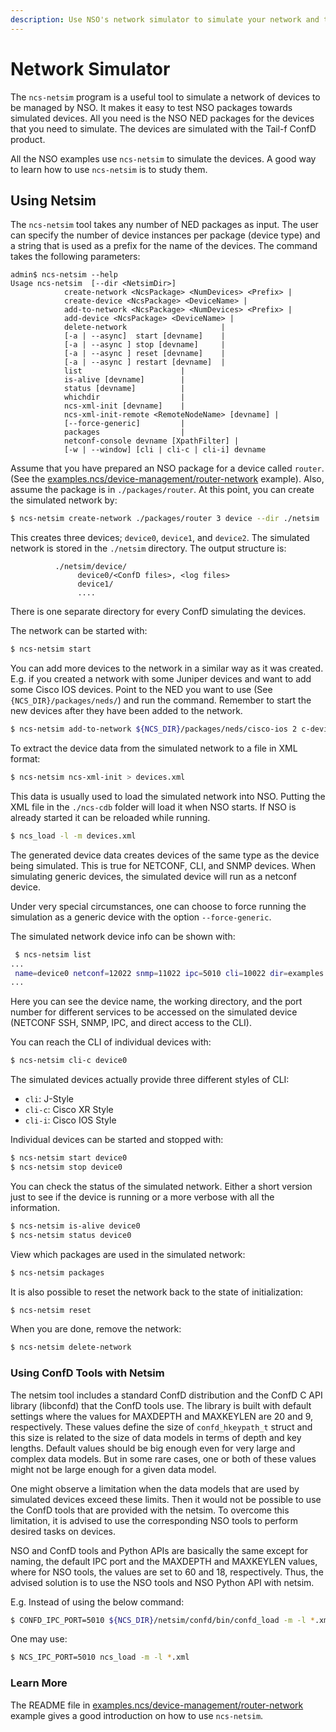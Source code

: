 ```yaml
---
description: Use NSO's network simulator to simulate your network and test functionality.
---
```


# Network Simulator

The `ncs-netsim` program is a useful tool to simulate a network of devices to be managed by NSO. It makes it easy to test NSO packages towards simulated devices. All you need is the NSO NED packages for the devices that you need to simulate. The devices are simulated with the Tail-f ConfD product.

All the NSO examples use `ncs-netsim` to simulate the devices. A good way to learn how to use `ncs-netsim` is to study them.

## Using Netsim <a href="#ug.netsim.using" id="ug.netsim.using"></a>

The `ncs-netsim` tool takes any number of NED packages as input. The user can specify the number of device instances per package (device type) and a string that is used as a prefix for the name of the devices. The command takes the following parameters:

```
admin$ ncs-netsim --help
Usage ncs-netsim  [--dir <NetsimDir>]
            create-network <NcsPackage> <NumDevices> <Prefix> |
            create-device <NcsPackage> <DeviceName> |
            add-to-network <NcsPackage> <NumDevices> <Prefix> |
            add-device <NcsPackage> <DeviceName> |
            delete-network                     |
            [-a | --async]  start [devname]    |
            [-a | --async ] stop [devname]     |
            [-a | --async ] reset [devname]    |
            [-a | --async ] restart [devname]  |
            list                      |
            is-alive [devname]        |
            status [devname]          |
            whichdir                  |
            ncs-xml-init [devname]    |
            ncs-xml-init-remote <RemoteNodeName> [devname] |
            [--force-generic]         |
            packages                  |
            netconf-console devname [XpathFilter] |
            [-w | --window] [cli | cli-c | cli-i] devname
```

Assume that you have prepared an NSO package for a device called `router`. (See the [examples.ncs/device-management/router-network](https://github.com/NSO-developer/nso-examples/tree/6.4/device-management/router-network) example). Also, assume the package is in `./packages/router`. At this point, you can create the simulated network by:

```bash
$ ncs-netsim create-network ./packages/router 3 device --dir ./netsim
```

This creates three devices; `device0`, `device1`, and `device2`. The simulated network is stored in the `./netsim` directory. The output structure is:

```
          ./netsim/device/
               device0/<ConfD files>, <log files>
               device1/
               ....
```

There is one separate directory for every ConfD simulating the devices.

The network can be started with:

```bash
$ ncs-netsim start
```

You can add more devices to the network in a similar way as it was created. E.g. if you created a network with some Juniper devices and want to add some Cisco IOS devices. Point to the NED you want to use (See `{NCS_DIR}/packages/neds/`) and run the command. Remember to start the new devices after they have been added to the network.

```bash
$ ncs-netsim add-to-network ${NCS_DIR}/packages/neds/cisco-ios 2 c-device --dir ./netsim
```

To extract the device data from the simulated network to a file in XML format:

```bash
$ ncs-netsim ncs-xml-init > devices.xml
```

This data is usually used to load the simulated network into NSO. Putting the XML file in the `./ncs-cdb` folder will load it when NSO starts. If NSO is already started it can be reloaded while running.

```bash
$ ncs_load -l -m devices.xml
```

The generated device data creates devices of the same type as the device being simulated. This is true for NETCONF, CLI, and SNMP devices. When simulating generic devices, the simulated device will run as a netconf device.

Under very special circumstances, one can choose to force running the simulation as a generic device with the option `--force-generic`.

The simulated network device info can be shown with:

```bash
 $ ncs-netsim list
...
 name=device0 netconf=12022 snmp=11022 ipc=5010 cli=10022 dir=examples.ncs/device-management/router-network/netsim/device/device0
...
```

Here you can see the device name, the working directory, and the port number for different services to be accessed on the simulated device (NETCONF SSH, SNMP, IPC, and direct access to the CLI).

You can reach the CLI of individual devices with:

```bash
$ ncs-netsim cli-c device0
```

The simulated devices actually provide three different styles of CLI:

* `cli`: J-Style
* `cli-c`: Cisco XR Style
* `cli-i`: Cisco IOS Style

Individual devices can be started and stopped with:

```bash
$ ncs-netsim start device0
$ ncs-netsim stop device0
```

You can check the status of the simulated network. Either a short version just to see if the device is running or a more verbose with all the information.

```bash
$ ncs-netsim is-alive device0
$ ncs-netsim status device0
```

View which packages are used in the simulated network:

```bash
$ ncs-netsim packages
```

It is also possible to reset the network back to the state of initialization:

```bash
$ ncs-netsim reset
```

When you are done, remove the network:

```bash
$ ncs-netsim delete-network
```

### Using ConfD Tools with Netsim <a href="#ug.netsim.using_confd_tools" id="ug.netsim.using_confd_tools"></a>

The netsim tool includes a standard ConfD distribution and the ConfD C API library (libconfd) that the ConfD tools use. The library is built with default settings where the values for MAXDEPTH and MAXKEYLEN are 20 and 9, respectively. These values define the size of `confd_hkeypath_t` struct and this size is related to the size of data models in terms of depth and key lengths. Default values should be big enough even for very large and complex data models. But in some rare cases, one or both of these values might not be large enough for a given data model.

One might observe a limitation when the data models that are used by simulated devices exceed these limits. Then it would not be possible to use the ConfD tools that are provided with the netsim. To overcome this limitation, it is advised to use the corresponding NSO tools to perform desired tasks on devices.

NSO and ConfD tools and Python APIs are basically the same except for naming, the default IPC port and the MAXDEPTH and MAXKEYLEN values, where for NSO tools, the values are set to 60 and 18, respectively. Thus, the advised solution is to use the NSO tools and NSO Python API with netsim.

E.g. Instead of using the below command:

```bash
$ CONFD_IPC_PORT=5010 ${NCS_DIR}/netsim/confd/bin/confd_load -m -l *.xml
```

One may use:

```bash
$ NCS_IPC_PORT=5010 ncs_load -m -l *.xml
```

### Learn More <a href="#ug.netsim.learnmore" id="ug.netsim.learnmore"></a>

The README file in [examples.ncs/device-management/router-network](https://github.com/NSO-developer/nso-examples/tree/6.4/device-management/router-network) example gives a good introduction on how to use `ncs-netsim`.
